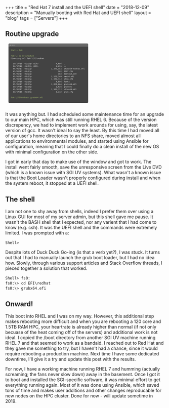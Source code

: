 +++
title = "Red Hat 7 install and the UEFI shell"
date = "2018-12-09"
description = "Manually booting with Red Hat and UEFI shell"
layout = "blog"
tags = ["Servers"]
+++



## Routine upgrade


<img src="/images/posts/efi.png" alt="UEFI shell" width="50%" class="pull-right" style="padding:0 0 10px 10px;">

It was anything but. I had scheduled some maintenance time for an upgrade to our main HPC, which was still running RHEL 6. Because of the version discrepency, we had to implement work arounds for using, say, the latest version of gcc. It wasn't ideal to say the least. By this time I had moved all of our user's home directories to an NFS share, moved almost all applications to environmental modules, and started using Ansible for configuration, meaning that I could finally do a clean install of the new OS with minimal configuration on the other side.

I got in early that day to make use of the window and got to work. The install went fairly smooth, save the unresponsive screen from the Live DVD (which is a known issue with SGI UV systems). What wasn't a known issue is that the Boot Loader wasn't properly configured during install and when the system reboot, it stopped at a UEFI shell.

## The shell

I am not one to shy away from shells, indeed I prefer them over using a Linux GUI for most of my server admin, but this shell gave me pause. It wasn't the BASH shell that I expected, nor any varient that I had come to know (e.g. csh). It was the UEFI shell and the commands were extremely limited. I was prompted with a:

```
Shell>
```

Despite lots of Duck Duck Go-ing (is that a verb yet?), I was stuck. It turns out that I had to manually launch the grub boot loader, but I had no idea how. Slowly, through various support articles and Stack Overflow threads, I pieced together a solution that worked.

```
Shell> fs0:
fs0:\> cd EFI\redhat
fs0:\> grubx64.efi
```

## Onward!

This boot into RHEL and I was on my way. However, this additional step makes rebooting more difficult and when you are rebooting a 120 core and 1.5TB RAM HPC, your heartrate is  already higher than normal (if not only becuase of the heat coming off of the servers) and additional work is not ideal. I copied the /boot directory from another SGI UV machine running RHEL 7 and that seemed to work as a bandaid. I reached out to Red Hat and they gave me something to try, but I haven't had a chance, since it would require rebooting a production machine. Next time I have some dedicated downtime, I'll give it a try and update this post with the results.

For now, I have a working machine running RHEL 7 and humming (actually screaming; the fans never slow down) away in the basement. Once I got it to boot and installed the SGI-specific software, it was minimal effort to get everything running again. Most of it was done using Ansible, which saved tons of time and makes user additions and other changes reproducable for new nodes on the HPC cluster. Done for now - will update sometime in 2019.